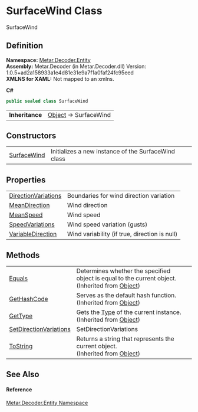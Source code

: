 # SurfaceWind Class


SurfaceWind



## Definition
**Namespace:** <a href="N_Metar_Decoder_Entity.md">Metar.Decoder.Entity</a>  
**Assembly:** Metar.Decoder (in Metar.Decoder.dll) Version: 1.0.5+ad2a158933a1e4d81e31e9a7f1a0faf24fc95eed  
**XMLNS for XAML:** Not mapped to an xmlns.

**C#**
``` C#
public sealed class SurfaceWind
```

<table><tr><td><strong>Inheritance</strong></td><td><a href="https://learn.microsoft.com/dotnet/api/system.object" target="_blank" rel="noopener noreferrer">Object</a>  →  SurfaceWind</td></tr>
</table>



## Constructors
<table>
<tr>
<td><a href="M_Metar_Decoder_Entity_SurfaceWind__ctor.md">SurfaceWind</a></td>
<td>Initializes a new instance of the SurfaceWind class</td></tr>
</table>

## Properties
<table>
<tr>
<td><a href="P_Metar_Decoder_Entity_SurfaceWind_DirectionVariations.md">DirectionVariations</a></td>
<td>Boundaries for wind direction variation</td></tr>
<tr>
<td><a href="P_Metar_Decoder_Entity_SurfaceWind_MeanDirection.md">MeanDirection</a></td>
<td>Wind direction</td></tr>
<tr>
<td><a href="P_Metar_Decoder_Entity_SurfaceWind_MeanSpeed.md">MeanSpeed</a></td>
<td>Wind speed</td></tr>
<tr>
<td><a href="P_Metar_Decoder_Entity_SurfaceWind_SpeedVariations.md">SpeedVariations</a></td>
<td>Wind speed variation (gusts)</td></tr>
<tr>
<td><a href="P_Metar_Decoder_Entity_SurfaceWind_VariableDirection.md">VariableDirection</a></td>
<td>Wind variability (if true, direction is null)</td></tr>
</table>

## Methods
<table>
<tr>
<td><a href="https://learn.microsoft.com/dotnet/api/system.object.equals#system-object-equals(system-object)" target="_blank" rel="noopener noreferrer">Equals</a></td>
<td>Determines whether the specified object is equal to the current object.<br />(Inherited from <a href="https://learn.microsoft.com/dotnet/api/system.object" target="_blank" rel="noopener noreferrer">Object</a>)</td></tr>
<tr>
<td><a href="https://learn.microsoft.com/dotnet/api/system.object.gethashcode" target="_blank" rel="noopener noreferrer">GetHashCode</a></td>
<td>Serves as the default hash function.<br />(Inherited from <a href="https://learn.microsoft.com/dotnet/api/system.object" target="_blank" rel="noopener noreferrer">Object</a>)</td></tr>
<tr>
<td><a href="https://learn.microsoft.com/dotnet/api/system.object.gettype" target="_blank" rel="noopener noreferrer">GetType</a></td>
<td>Gets the <a href="https://learn.microsoft.com/dotnet/api/system.type" target="_blank" rel="noopener noreferrer">Type</a> of the current instance.<br />(Inherited from <a href="https://learn.microsoft.com/dotnet/api/system.object" target="_blank" rel="noopener noreferrer">Object</a>)</td></tr>
<tr>
<td><a href="M_Metar_Decoder_Entity_SurfaceWind_SetDirectionVariations.md">SetDirectionVariations</a></td>
<td>SetDirectionVariations</td></tr>
<tr>
<td><a href="https://learn.microsoft.com/dotnet/api/system.object.tostring" target="_blank" rel="noopener noreferrer">ToString</a></td>
<td>Returns a string that represents the current object.<br />(Inherited from <a href="https://learn.microsoft.com/dotnet/api/system.object" target="_blank" rel="noopener noreferrer">Object</a>)</td></tr>
</table>

## See Also


#### Reference
<a href="N_Metar_Decoder_Entity.md">Metar.Decoder.Entity Namespace</a>  
